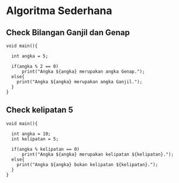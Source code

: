 # Algoritma Sederhana

## Check Bilangan Ganjil dan Genap

```
void main(){

  int angka = 5;

  if(angka % 2 == 0)
      print("Angka ${angka} merupakan angka Genap.");
  else{
    print("Angka ${angka} merupakan angka Ganjil.");
  }
}
```

## Check kelipatan 5

```
void main(){

  int angka = 10;
  int kelipatan = 5;

  if(angka % kelipatan == 0)
      print("Angka ${angka} merupakan kelipatan ${kelipatan}.");
  else{
    print("Angka ${angka} bukan kelipatan ${kelipatan}.");
  }
}
```
